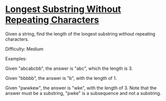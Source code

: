 # [Longest Substring Without Repeating Characters](https://leetcode.com/problems/longest-substring-without-repeating-characters/)
Given a string, find the length of the longest substring without repeating characters.

Difficulty: Medium

Examples:

Given "abcabcbb", the answer is "abc", which the length is 3.

Given "bbbbb", the answer is "b", with the length of 1.

Given "pwwkew", the answer is "wke", with the length of 3. Note that the answer must be a substring, "pwke" is a subsequence and not a substring.

